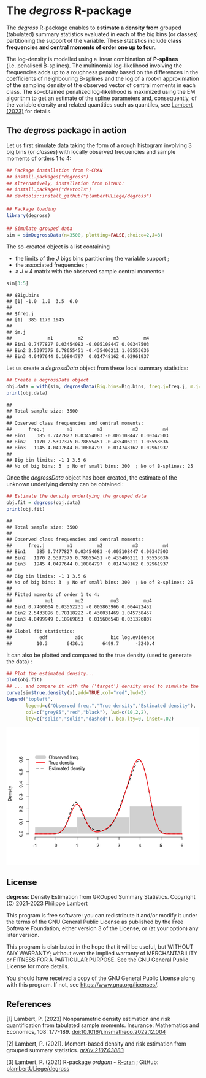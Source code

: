 The *degross* R-package
================

The *degross* R-package enables to **estimate a density from** grouped
(tabulated) summary statistics evaluated in each of the big bins (or
classes) partitioning the support of the variable. These statistics
include **class frequencies and central moments of order one up to
four**.

The log-density is modelled using a linear combination of **P-splines**
(i.e. penalised B-splines). The multinomial log-likelihood involving the
frequencies adds up to a roughness penalty based on the differences in
the coefficients of neighbouring B-splines and the log of a root-n
approximation of the sampling density of the observed vector of central
moments in each class. The so-obtained penalized log-likelihood is
maximized using the EM algorithm to get an estimate of the spline
parameters and, consequently, of the variable density and related
quantities such as quantiles, see [Lambert
(2023)](http://doi.org/10.1016/j.insmatheco.2022.12.004) for details.

## The *degross* package in action

Let us first simulate data taking the form of a rough histogram
involving 3 big bins (or *classes*) with locally observed frequencies
and sample moments of orders 1 to 4:

``` r
## Package installation from R-CRAN
## install.packages("degross")
## Alternatively, installation from GitHub:
## install.packages("devtools")
## devtools::install_github("plambertULiege/degross")

## Package loading
library(degross)

## Simulate grouped data
sim = simDegrossData(n=3500, plotting=FALSE,choice=2,J=3)
```

The so-created object is a list containing

- the limits of the $J$ bigs bins partitioning the variable support ;
- the associated frequencies ;
- a $J\times 4$ matrix with the observed sample central moments :

``` r
sim[3:5]
```

    ## $Big.bins
    ## [1] -1.0  1.0  3.5  6.0
    ## 
    ## $freq.j
    ## [1]  385 1170 1945
    ## 
    ## $m.j
    ##             m1         m2           m3         m4
    ## Bin1 0.7477827 0.03454083 -0.005108447 0.00347503
    ## Bin2 2.5397375 0.78655451 -0.435406211 1.05553636
    ## Bin3 4.0497644 0.10804797  0.014748162 0.02961937

Let us create a *degrossData* object from these local summary
statistics:

``` r
## Create a degrossData object
obj.data = with(sim, degrossData(Big.bins=Big.bins, freq.j=freq.j, m.j=m.j))
print(obj.data)
```

    ## 
    ## Total sample size: 3500 
    ## 
    ## Observed class frequencies and central moments:
    ##      freq.j        m1         m2           m3         m4
    ## Bin1    385 0.7477827 0.03454083 -0.005108447 0.00347503
    ## Bin2   1170 2.5397375 0.78655451 -0.435406211 1.05553636
    ## Bin3   1945 4.0497644 0.10804797  0.014748162 0.02961937
    ## 
    ## Big bin limits: -1 1 3.5 6 
    ## No of big bins: 3  ; No of small bins: 300  ; No of B-splines: 25

Once the *degrossData* object has been created, the estimate of the
unknown underlying density can be obtained :

``` r
## Estimate the density underlying the grouped data
obj.fit = degross(obj.data)
print(obj.fit)
```

    ## 
    ## Total sample size: 3500 
    ## 
    ## Observed class frequencies and central moments:
    ##      freq.j        m1         m2           m3         m4
    ## Bin1    385 0.7477827 0.03454083 -0.005108447 0.00347503
    ## Bin2   1170 2.5397375 0.78655451 -0.435406211 1.05553636
    ## Bin3   1945 4.0497644 0.10804797  0.014748162 0.02961937
    ## 
    ## Big bin limits: -1 1 3.5 6 
    ## No of big bins: 3  ; No of small bins: 300  ; No of B-splines: 25 
    ## 
    ## Fitted moments of order 1 to 4:
    ##            mu1        mu2          mu3         mu4
    ## Bin1 0.7460004 0.03552231 -0.005863966 0.004422452
    ## Bin2 2.5433896 0.78118222 -0.430031469 1.045738457
    ## Bin3 4.0499949 0.10969853  0.015606548 0.031326807
    ## 
    ## Global fit statistics:
    ##          edf          aic          bic log.evidence 
    ##         10.3       6436.1       6499.7      -3240.4

It can also be plotted and compared to the true density (used to
generate the data) :

``` r
## Plot the estimated density...
plot(obj.fit)
## ... and compare it with the ('target') density used to simulate the data
curve(sim$true.density(x),add=TRUE,col="red",lwd=2)
legend("topleft",
       legend=c("Observed freq.","True density","Estimated density"),
       col=c("grey85","red","black"), lwd=c(10,2,2),
       lty=c("solid","solid","dashed"), box.lty=0, inset=.02)
```

![](man/figures/degross2b-1.png)<!-- -->

## License

**degross**: Density Estimation from GROuped Summary Statistics.
Copyright (C) 2021-2023 Philippe Lambert

This program is free software: you can redistribute it and/or modify it
under the terms of the GNU General Public License as published by the
Free Software Foundation, either version 3 of the License, or (at your
option) any later version.

This program is distributed in the hope that it will be useful, but
WITHOUT ANY WARRANTY; without even the implied warranty of
MERCHANTABILITY or FITNESS FOR A PARTICULAR PURPOSE. See the GNU General
Public License for more details.

You should have received a copy of the GNU General Public License along
with this program. If not, see <https://www.gnu.org/licenses/>.

## References

\[1\] Lambert, P. (2023) Nonparametric density estimation and risk
quantification from tabulated sample moments. Insurance: Mathematics and
Economics, 108: 177-189.
[doi:10.1016/j.insmatheco.2022.12.004](http://doi.org/10.1016/j.insmatheco.2022.12.004)

\[2\] Lambert, P. (2021). Moment-based density and risk estimation from
grouped summary statistics.
[*arXiv:2107.03883*](https://arxiv.org/abs/2107.03883)

\[3\] Lambert, P. (2021) R-package *ordgam* -
[R-cran](https://CRAN.R-project.org/package=degross) ; GitHub:
[plambertULiege/degross](https://github.com/plambertULiege/degross)

